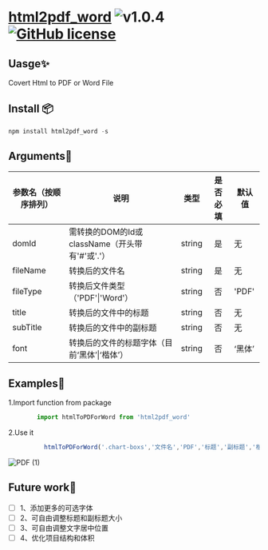 # [html2pdf_word](https://www.npmjs.com/package/html2pdf_word) ![v1.0.4](https://img.shields.io/badge/Version-1.0.4-%3CCOLOR%3E) [![GitHub license](https://img.shields.io/badge/license-MIT-blue.svg)](https://github.com/facebook/react/blob/master/LICENSE)



## Uasge✨

Covert Html to PDF or Word File



## Install 📦

```js
npm install html2pdf_word -s
```



## Arguments🔨

| 参数名（按顺序排列） | 说明 | 类型 | 是否必填 | 默认值|
|------|------------|------------|:---------:|-----------|
| domId                | 需转换的DOM的Id或className（开头带有'#'或'.'） | string     | 是 | 无 |
| fileName | 转换后的文件名   | string  |是|无|
| fileType | 转换后文件类型（'PDF'\|'Word'）                | string |否|'PDF'|
| title | 转换后的文件中的标题 | string |否|无|
| subTitle | 转换后的文件中的副标题 | string |否|无|
| font | 转换后的文件的标题字体（目前‘黑体’\|‘楷体’） | string |否|‘黑体’|



## Examples📐

1.Import function from package
```jsx
        import htmlToPDForWord from 'html2pdf_word'
```
2.Use it
```jsx
          htmlToPDForWord('.chart-boxs','文件名','PDF','标题','副标题','楷体');
```

![PDF (1)](https://github.com/YLDJack/html2pdf_word/raw/master/PDF%20(1).gif)



## Future work🌈 

- [ ] 1、添加更多的可选字体
- [ ] 2、可自由调整标题和副标题大小
- [ ] 3、可自由调整文字居中位置
- [ ] 4、优化项目结构和体积